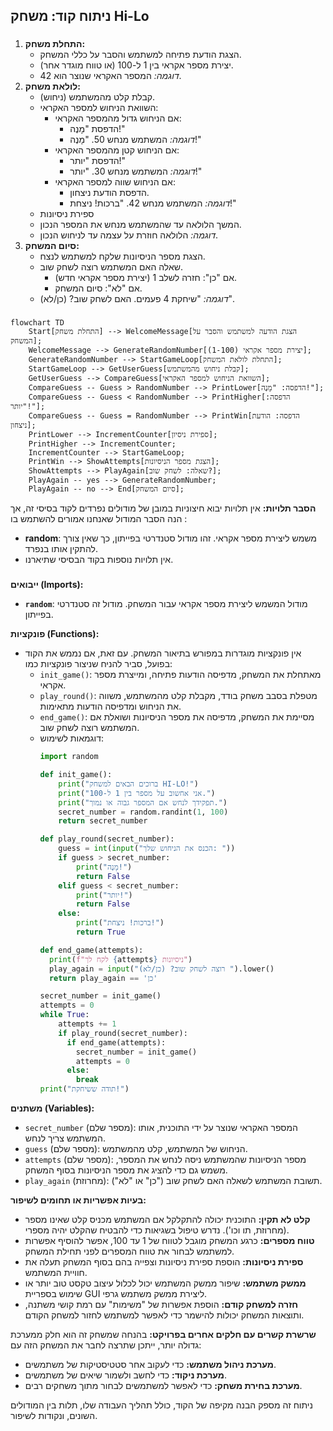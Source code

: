 ## ניתוח קוד: משחק Hi-Lo

### <algorithm>

1.  **התחלת משחק:**
    *   הצגת הודעת פתיחה למשתמש והסבר על כללי המשחק.
    *   יצירת מספר אקראי בין 1 ל-100 (או טווח מוגדר אחר).
    *   *דוגמה:* המספר האקראי שנוצר הוא 42.
2.  **לולאת משחק:**
    *   קבלת קלט מהמשתמש (ניחוש).
    *   השוואת הניחוש למספר האקראי:
        *   אם הניחוש גדול מהמספר האקראי:
            *   הדפסת "מָנֶה!"
            *   *דוגמה:* המשתמש מנחש 50. "מָנֶה!"
        *   אם הניחוש קטן מהמספר האקראי:
            *   הדפסת "יותר!"
            *   *דוגמה:* המשתמש מנחש 30. "יותר!"
        *   אם הניחוש שווה למספר האקראי:
            *   הדפסת הודעת ניצחון.
            *   *דוגמה:* המשתמש מנחש 42. "ברכות! ניצחת!"
    *   ספירת ניסיונות
    *   המשך הלולאה עד שהמשתמש מנחש את המספר הנכון.
    *   *דוגמה:* הלולאה חוזרת על עצמה עד לניחוש הנכון.
3.  **סיום המשחק:**
    *   הצגת מספר הניסיונות שלקח למשתמש לנצח.
    *   שאלה האם המשתמש רוצה לשחק שוב.
        *   אם "כן": חזרה לשלב 1 (יצירת מספר אקראי חדש).
        *   אם "לא": סיום המשחק.
    *   *דוגמה:* "שיחקת 4 פעמים. האם לשחק שוב? (כן/לא)".

### <mermaid>

```mermaid
flowchart TD
    Start[התחלת משחק] --> WelcomeMessage[הצגת הודעה למשתמש והסבר על המשחק];
    WelcomeMessage --> GenerateRandomNumber[יצירת מספר אקראי (1-100)];
    GenerateRandomNumber --> StartGameLoop[התחלת לולאת המשחק];
    StartGameLoop --> GetUserGuess[קבלת ניחוש מהמשתמש];
    GetUserGuess --> CompareGuess[השוואת הניחוש למספר האקראי];
    CompareGuess -- Guess > RandomNumber --> PrintLower[הדפסה: "מָנֶה!"];
    CompareGuess -- Guess < RandomNumber --> PrintHigher[הדפסה: "יותר!"];
    CompareGuess -- Guess = RandomNumber --> PrintWin[הדפסה: הודעת ניצחון];
    PrintLower --> IncrementCounter[ספירת ניסיון];
    PrintHigher --> IncrementCounter;
    IncrementCounter --> StartGameLoop;
    PrintWin --> ShowAttempts[הצגת מספר הניסיונות];
    ShowAttempts --> PlayAgain[שאלה: לשחק שוב?];
    PlayAgain -- yes --> GenerateRandomNumber;
    PlayAgain -- no --> End[סיום המשחק];
```

**הסבר תלויות:**
אין תלויות יבוא חיצוניות במובן של מודולים נפרדים לקוד בסיסי זה, אך הנה הסבר המודול שאנחנו אמורים להשתמש בו  :
*   **random**: משמש ליצירת מספר אקראי. זהו מודול סטנדרטי בפייתון, כך שאין צורך להתקין אותו בנפרד.
*   אין תלויות נוספות בקוד הבסיסי שתיארנו.

### <explanation>

**ייבואים (Imports):**
*   **`random`**: מודול המשמש ליצירת מספר אקראי עבור המשחק. מודול זה סטנדרטי בפייתון.

**פונקציות (Functions):**
*   אין פונקציות מוגדרות במפורש בתיאור המשחק. עם זאת, אם נממש את הקוד בפועל, סביר להניח שניצור פונקציות כמו:
    *   `init_game()`: מאתחלת את המשחק, מדפיסה הודעות פתיחה, ומייצרת מספר אקראי.
    *   `play_round()`: מטפלת בסבב משחק בודד, מקבלת קלט מהמשתמש, משווה את הניחוש ומדפיסה הודעות מתאימות.
    *   `end_game()`: מסיימת את המשחק, מדפיסה את מספר הניסיונות ושואלת אם המשתמש רוצה לשחק שוב.
    *   דוגמאות לשימוש:
        ```python
        import random

        def init_game():
            print("ברוכים הבאים למשחק HI-LO!")
            print("אני אחשוב על מספר בין 1 ל-100.")
            print("תפקידך לנחש אם המספר גבוה או נמוך.")
            secret_number = random.randint(1, 100)
            return secret_number

        def play_round(secret_number):
            guess = int(input("הכנס את הניחוש שלך: "))
            if guess > secret_number:
                print("מָנֶה!")
                return False
            elif guess < secret_number:
                print("יותר!")
                return False
            else:
                print("ברכות! ניצחת!")
                return True

        def end_game(attempts):
          print(f"לקח לך {attempts} ניסיונות")
          play_again = input("רוצה לשחק שוב? (כן/לא) ").lower()
          return play_again == 'כן'

        secret_number = init_game()
        attempts = 0
        while True:
            attempts += 1
            if play_round(secret_number):
              if end_game(attempts):
                secret_number = init_game()
                attempts = 0
              else:
                break
        print("תודה ששיחקת!")
        ```

**משתנים (Variables):**
*   `secret_number` (מספר שלם): המספר האקראי שנוצר על ידי התוכנית, אותו המשתמש צריך לנחש.
*   `guess` (מספר שלם): הניחוש של המשתמש, קלט מהמשתמש.
*   `attempts` (מספר שלם):  מספר הניסיונות שהמשתמש ניסה לנחש את המספר, משמש גם כדי להציג את מספר הניסיונות בסוף המשחק.
*   `play_again` (מחרוזת): תשובת המשתמש לשאלה האם לשחק שוב ("כן" או "לא").

**בעיות אפשריות או תחומים לשיפור:**
*   **קלט לא תקין:** התוכנית יכולה להתקלקל אם המשתמש מכניס קלט שאינו מספר (מחרוזת, תו וכו'). נדרש טיפול בשגיאות כדי להבטיח שהקלט יהיה מספרי.
*   **טווח מספרים:** כרגע המשחק מוגבל לטווח של 1 עד 100, אפשר להוסיף אפשרות למשתמש לבחור את טווח המספרים לפני תחילת המשחק.
*   **ספירת ניסיונות:** הוספת ספירת ניסיונות וצפייה בהם בסוף המשחק תעלה את חוויית המשתמש.
*   **ממשק משתמש:** שיפור ממשק המשתמש יכול לכלול עיצוב טקסט טוב יותר או שימוש בספריית GUI ליצירת ממשק משתמש גרפי.
*   **חזרה למשחק קודם:** הוספת אפשרות של "משימות" עם רמת קושי משתנה, ותוצאות המשחק יכולות להישמר כדי לאפשר למשתמש לחזור למשחק הקודם.

**שרשרת קשרים עם חלקים אחרים בפרויקט:**
בהנחה שמשחק זה הוא חלק ממערכת גדולה יותר, ייתכן שתרצה לחבר את המשחק הזה עם:
*   **מערכת ניהול משתמש:** כדי לעקוב אחר סטטיסטיקות של משתמשים.
*   **מערכת ניקוד:** כדי לחשב ולשמור שיאים של משתמשים.
*   **מערכת בחירת משחק:** כדי לאפשר למשתמשים לבחור מתוך משחקים רבים.

ניתוח זה מספק הבנה מקיפה של הקוד, כולל תהליך העבודה שלו, תלות בין המודולים השונים, ונקודות לשיפור.